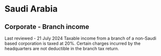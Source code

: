 # Saudi Arabia
## Corporate - Branch income
Last reviewed - 21 July 2024
Taxable income from a branch of a non-Saudi based corporation is taxed at 20%. Certain charges incurred by the headquarters are not deductible in the branch tax return.
